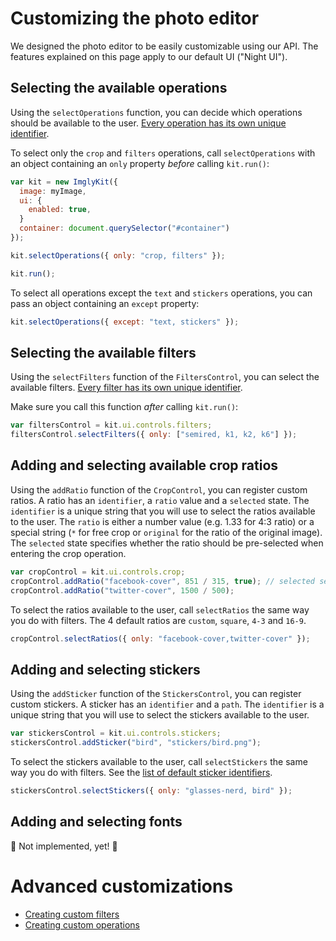 # Customizing the photo editor

We designed the photo editor to be easily customizable using our API. The
features explained on this page apply to our default UI ("Night UI").

## Selecting the available operations

Using the `selectOperations` function, you can decide which operations should
be available to the user. [Every operation has its own unique identifier](misc/operation-identifiers.md).

To select only the `crop` and `filters` operations, call `selectOperations`
with an object containing an `only` property *before* calling `kit.run()`:

```js
var kit = new ImglyKit({
  image: myImage,
  ui: {
    enabled: true,
  }
  container: document.querySelector("#container")
});

kit.selectOperations({ only: "crop, filters" });

kit.run();
```

To select all operations except the `text` and `stickers` operations, you
can pass an object containing an `except` property:

```js
kit.selectOperations({ except: "text, stickers" });
```

## Selecting the available filters

Using the `selectFilters` function of the `FiltersControl`, you can select
the available filters. [Every filter has its own unique identifier](misc/filter-identifiers.md).

Make sure you call this function *after* calling `kit.run()`:

```js
var filtersControl = kit.ui.controls.filters;
filtersControl.selectFilters({ only: ["semired, k1, k2, k6"] });
```

## Adding and selecting available crop ratios

Using the `addRatio` function of the `CropControl`, you can register custom ratios.
A ratio has an `identifier`, a `ratio` value and a `selected` state. The `identifier`
is a unique string that you will use to select the ratios available to the user. The `ratio`
is either a number value (e.g. 1.33 for 4:3 ratio) or a special string (`*` for
free crop or `original` for the ratio of the original image). The `selected` state
specifies whether the ratio should be pre-selected when entering the crop operation.

```js
var cropControl = kit.ui.controls.crop;
cropControl.addRatio("facebook-cover", 851 / 315, true); // selected set to true
cropControl.addRatio("twitter-cover", 1500 / 500);
```

To select the ratios available to the user, call `selectRatios` the same way you do with
filters. The 4 default ratios are `custom`, `square`, `4-3` and `16-9`.

```js
cropControl.selectRatios({ only: "facebook-cover,twitter-cover" });
```

## Adding and selecting stickers

Using the `addSticker` function of the `StickersControl`, you can register
custom stickers. A sticker has an `identifier` and a `path`. The `identifier`
is a unique string that you will use to select the stickers available to
the user.

```js
var stickersControl = kit.ui.controls.stickers;
stickersControl.addSticker("bird", "stickers/bird.png");
```

To select the stickers available to the user, call `selectStickers` the same
way you do with filters. See the [list of default sticker identifiers](misc/sticker-identifiers.md).

```js
stickersControl.selectStickers({ only: "glasses-nerd, bird" });
```

## Adding and selecting fonts

:construction: Not implemented, yet! :construction:

# Advanced customizations

* [Creating custom filters](creating-custom-filters.md)
* [Creating custom operations](creating-custom-operations.md)
